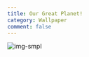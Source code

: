 ```yaml
---
title: Our Great Planet!
category: Wallpaper
comment: false
---
```


![img-smpl]({{site.url}}{{site.baseurl}}/src/assets/img/img-sample.jpg)
